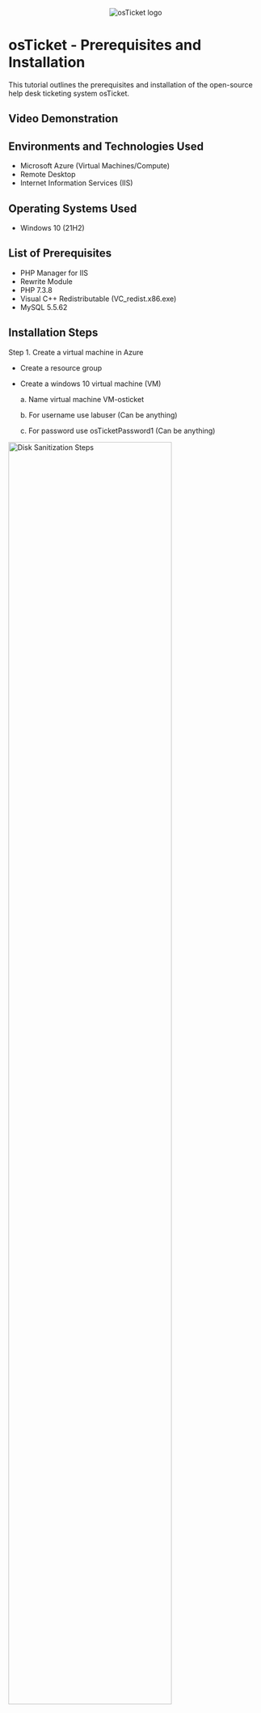 <p align="center">
<img src="https://i.imgur.com/Clzj7Xs.png" alt="osTicket logo"/>
</p>

<h1>osTicket - Prerequisites and Installation</h1>
This tutorial outlines the prerequisites and installation of the open-source help desk ticketing system osTicket.<br />


<h2>Video Demonstration</h2>



<h2>Environments and Technologies Used</h2>

- Microsoft Azure (Virtual Machines/Compute)
- Remote Desktop
- Internet Information Services (IIS)

<h2>Operating Systems Used </h2>

- Windows 10</b> (21H2)

<h2>List of Prerequisites</h2>

- PHP Manager for IIS
- Rewrite Module
- PHP 7.3.8
- Visual C++ Redistributable (VC_redist.x86.exe)
-  MySQL 5.5.62

<h2>Installation Steps</h2>

<p>
Step 1. Create a virtual machine in Azure

- Create a resource group
- Create a windows 10 virtual machine (VM)

   a. Name virtual machine VM-osticket

  b. For username use labuser (Can be anything)

   c. For password use osTicketPassword1 (Can be anything) 
<img src="https://i.imgur.com/4eyhbfM.png" height="80%" width="80%" alt="Disk Sanitization Steps"/>
</p>
<p>
Step 2. Turn on / enable features in Windows

- Install / Enable IIS ( Internet Information Services) in Windows with CGI and Common HHTP Featrues.

  (Steps to enable, All steps in IIS)

   a. World Wide Services-> Application Development Features-> Mark CGI box
 
   b. World Wide Web Services-> Common HTTP Features-> Mark all boxs

   c. IIS-> Web Management-> IIS Management-> Mark IIS Management Console

  
</p>
<br />
a.
<img src="https://i.imgur.com/cWlAEnj.png" height="80%" width="80%" alt="Disk Sanitization Steps"/>

b.

<img src="https://i.imgur.com/RXK1kSL.png" height="80%" width="80%" alt="Disk Sanitization Steps"/>

c.

<img src="https://i.imgur.com/cWlAEnj.png" height="80%" width="80%" alt="Disk Sanitization Steps"/>


Step 3. Install prerequisites

(Prerequisites Files)

<img src="https://i.imgur.com/IlygbgL.png" height="80%" width="80%" alt="Disk Sanitization Steps"/>




 - Download and install PHP Manager for IIS (PHPManagerForIIS_V1.5.0.MSI)

   
  

 
 <img src="https://i.imgur.com/drMeNxR.png" height="80%" width="80%" alt="Disk Sanitization Steps"/>

   - Download and install Rewrite Module (rewrite_amd64_ne-US.msi)
    

<img src="https://i.imgur.com/ghFGArp.png" height="80%" width="80%" alt="Disk Sanitization Steps"/>

   
   - Create the directory C:\PHP

   - <img src="https://i.imgur.com/SaoWtXU.png" height="80%" width="80%" alt="Disk Sanitization Steps"/>

    

   - Download and install PHP 7.3.8 (php-7.3.8-nts-Win32-VC15-x86.Z) and unzip contents into C:\PHP

    
  <img src="https://i.imgur.com/0YJvDlx.png" height="80%" width="80%" alt="Disk Sanitization Steps"/>

   - Download and install VC_redist.x86.exe.

 <img src="https://i.imgur.com/NAvzsi9.png" height="80%" width="80%" alt="Disk Sanitization Steps">

  
  - Download MySQL 5.5.62 (mysql-5.5.62-win32.msi)
  
  -Typical Setup
 
  -Launch Configuration Wizard (after install)
 
  -Standard Configuration
  
  -Password1   
  
  
  <img src="https://i.imgur.com/65cayQV.png" height="80%" width="80%" alt="Disk Sanitization Steps"/>
  <img src="https://i.imgur.com/hs5ffYS.png" height="80%" width="80%" alt="Disk Sanitization Steps"/>
<img src="https://i.imgur.com/axHPAHX.png" height="80%" width="80%" alt="Disk Sanitization Steps"/>

 - Open IIS as admin
 - Register PHP from within IIS
 - Reload IIS (Restart server)

<img src="https://i.imgur.com/OaamSHX.png" height="80%" width="80%" alt="Disk Sanitization Steps"/>


<img src="https://i.imgur.com/WI8wek9.png" height="80%" width="80%" alt="Disk Sanitization Steps"/>

 Step 4. Installing OsTicket

 - Download osTicket from installation files folder
 - Extract and copy "upload" folder to c:\inetpub\wwwroot
 - Within c:\inetpub\wwwroot, Rename "upload" to "osTicket


<img src="https://i.imgur.com/Gn2nJhC.png" height="80%" width="80%" alt="Disk Sanitization Steps"/>
<img src="https://i.imgur.com/ZqVfKSg.png" height="80%" width="80%" alt="Disk Sanitization Steps"/>
<img src="https://i.imgur.com/DNnR9tP.png" height="80%" width="80%" alt="Disk Sanitization Steps"/>
 (Restart IIS server)

 
  - On right click "Browse *:80
  - In IIS go to site->defaults->osTicket
  - Double click PHP Manager
  - Click Enable or disable an extension 


<img src="https://i.imgur.com/7HeI477.png" height="80%" width="80%" alt="Disk Sanitization Steps"/>
<img src="https://i.imgur.com/oZxsB9n.png" height="80%" width="80%" alt="Disk Sanitization Steps"/>
<img src="https://i.imgur.com/JZ1ayEj.png" height="80%" width="80%" alt="Disk Sanitization Steps"/>
<img src="https://i.imgur.com/cIVF8ST.png" height="80%" width="80%" alt="Disk Sanitization Steps"/>

 (Refresh osticket site in your browser)

   - Rename: ost-config.php
    
     -From: C:\inetpub\wwwroot\osTicket\include\ost-sampleconfig.php
     
     -To: C:\inetpub\wwwroot\osTicket\include\ost-config.php

     <img src="https://i.imgur.com/804gyKf.png" height="80%" width="80%" alt="Disk Sanitization Steps"/>
     

 - Assign Permissions: ost-config.php
       
   -Disable inheritance-> Remove all
        
   -New Permissions-> Everyone-> All
    
<img src="https://i.imgur.com/exGYbg4.png" height="80%" width="80%" alt="Disk Sanitization Steps"/>

 -
<img src="https://i.imgur.com/ghFGArp.png" height="80%" width="80%" alt="Disk Sanitization Steps"/>
<img src="https://i.imgur.com/ghFGArp.png" height="80%" width="80%" alt="Disk Sanitization Steps"/>
<img src="https://i.imgur.com/ghFGArp.png" height="80%" width="80%" alt="Disk Sanitization Steps"/>
<img src="https://i.imgur.com/ghFGArp.png" height="80%" width="80%" alt="Disk Sanitization Steps"/>
<img src="https://i.imgur.com/ghFGArp.png" height="80%" width="80%" alt="Disk Sanitization Steps"/>






    




<img src="https://iimgur.com/NAvzsi9.png" height="80%" width="80%" alt="Disk Sanitization Steps"/>



</p>
<br />
